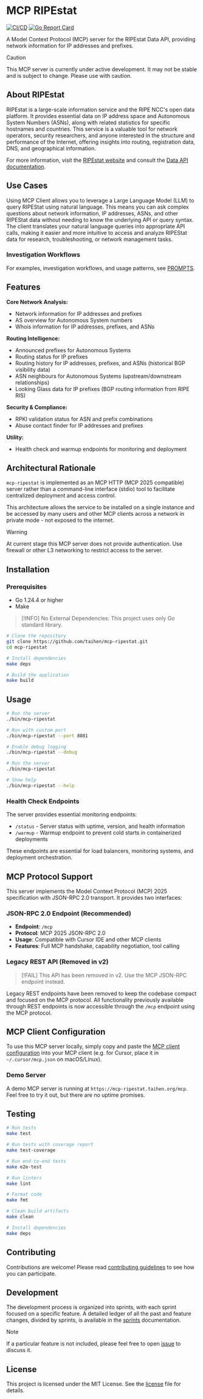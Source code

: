# MCP RIPEstat

[![CI/CD](https://github.com/taihen/mcp-ripestat/actions/workflows/ci.yml/badge.svg)](https://github.com/taihen/mcp-ripestat/actions/workflows/ci.yml)
[![Go Report Card](https://goreportcard.com/badge/github.com/taihen/mcp-ripestat)](https://goreportcard.com/report/github.com/taihen/mcp-ripestat)

A Model Context Protocol (MCP) server for the RIPEstat Data API, providing
network information for IP addresses and prefixes.

> [!CAUTION]
> This MCP server is currently under active development. It may not be stable
> and is subject to change. Please use with caution.

## About RIPEstat

RIPEstat is a large-scale information service and the RIPE NCC's open data
platform. It provides essential data on IP address space and Autonomous System
Numbers (ASNs), along with related statistics for specific hostnames and
countries. This service is a valuable tool for network operators, security
researchers, and anyone interested in the structure and performance of the
Internet, offering insights into routing, registration data, DNS, and
geographical information.

For more information, visit the [RIPEstat website](https://stat.ripe.net/) and
consult the [Data API documentation](https://stat.ripe.net/docs/data_api).

## Use Cases

Using MCP Client allows you to leverage a Large Language Model (LLM) to query
RIPEStat using natural language. This means you can ask complex questions about
network information, IP addresses, ASNs, and other RIPEStat data without needing
to know the underlying API or query syntax. The client translates your natural
language queries into appropriate API calls, making it easier and more intuitive
to access and analyze RIPEStat data for research, troubleshooting, or network
management tasks.

### Investigation Workflows

For examples, investigation workflows, and usage patterns, see [PROMPTS](PROMPTS.md).

## Features

**Core Network Analysis:**

- Network information for IP addresses and prefixes
- AS overview for Autonomous System numbers
- Whois information for IP addresses, prefixes, and ASNs

**Routing Intelligence:**

- Announced prefixes for Autonomous Systems
- Routing status for IP prefixes
- Routing history for IP addresses, prefixes, and ASNs (historical BGP visibility data)
- ASN neighbours for Autonomous Systems (upstream/downstream relationships)
- Looking Glass data for IP prefixes (BGP routing information from RIPE RIS)

**Security & Compliance:**

- RPKI validation status for ASN and prefix combinations
- Abuse contact finder for IP addresses and prefixes

**Utility:**

- Health check and warmup endpoints for monitoring and deployment

## Architectural Rationale

`mcp-ripestat` is implemented as an MCP HTTP (MCP 2025 compatible) server rather
than a command-line interface (stdio) tool to facilitate centralized deployment
and access control.

This architecture allows the service to be installed on a single instance and
be accessed by many users and other MCP clients across a network in
private mode - not exposed to the internet.

> [!WARNING]
> At current stage this MCP server does not provide authentication.
> Use firewall or other L3 networking to restrict access to the server.

## Installation

### Prerequisites

- Go 1.24.4 or higher
- Make

> [!INFO]
> No External Dependencies: This project uses only Go standard library.

```bash
# Clone the repository
git clone https://github.com/taihen/mcp-ripestat.git
cd mcp-ripestat

# Install dependencies
make deps

# Build the application
make build
```

## Usage

```bash
# Run the server
./bin/mcp-ripestat

# Run with custom port
./bin/mcp-ripestat --port 8081

# Enable debug logging
./bin/mcp-ripestat --debug

# Run the server
./bin/mcp-ripestat

# Show help
./bin/mcp-ripestat --help
```

### Health Check Endpoints

The server provides essential monitoring endpoints:

- `/status` - Server status with uptime, version, and health information
- `/warmup` - Warmup endpoint to prevent cold starts in containerized deployments

These endpoints are essential for load balancers, monitoring systems, and deployment orchestration.

## MCP Protocol Support

This server implements the Model Context Protocol (MCP) 2025 specification with
JSON-RPC 2.0 transport. It provides two interfaces:

### JSON-RPC 2.0 Endpoint (Recommended)

- **Endpoint**: `/mcp`
- **Protocol**: MCP 2025 JSON-RPC 2.0
- **Usage**: Compatible with Cursor IDE and other MCP clients
- **Features**: Full MCP handshake, capability negotiation, tool calling

### Legacy REST API (Removed in v2)

> [!FAIL]
> This API has been removed in v2. Use the MCP JSON-RPC endpoint instead.

Legacy REST endpoints have been removed to keep the codebase compact and focused on the MCP protocol. All functionality previously available through REST endpoints is now accessible through the `/mcp` endpoint using the MCP protocol.

## MCP Client Configuration

To use this MCP server locally, simply copy and paste the
[MCP client configuration](./mcp.json) into your MCP client (e.g. for Cursor,
place it in `~/.cursor/mcp.json` on macOS/Linux).

### Demo Server

A demo MCP server is running at `https://mcp-ripestat.taihen.org/mcp`. Feel free to try it out, but there are no uptime promises.

## Testing

```bash
# Run tests
make test

# Run tests with coverage report
make test-coverage

# Run end-to-end tests
make e2e-test

# Run linters
make lint

# Format code
make fmt

# Clean build artifacts
make clean

# Install dependencies
make deps
```

## Contributing

Contributions are welcome! Please read [contributing guidelines](CONTRIBUTING.md)
to see how you can participate.

## Development

The development process is organized into sprints, with each sprint focused on a
specific feature. A detailed ledger of all the past and feature changes,
divided by sprints, is available in the [sprints](SPRINTS.md) documentation.

> [!NOTE]
> If a particular feature is not included, please feel free to open
> [issue](https://github.com/taihen/mcp-ripestat/issues?q=sort%3Aupdated-desc+is%3Aissue+is%3Aopen)
> to discuss it.

## License

This project is licensed under the MIT License. See the [license](LICENSE) file
for details.
